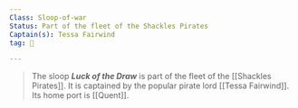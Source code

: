```yaml
---
Class: Sloop-of-war
Status: Part of the fleet of the Shackles Pirates
Captain(s): Tessa Fairwind
tag: 🚢

---
```


> The sloop ***Luck of the Draw*** is part of the fleet of the [[Shackles Pirates]]. It is captained by the popular pirate lord [[Tessa Fairwind]].
> Its home port is [[Quent]].








